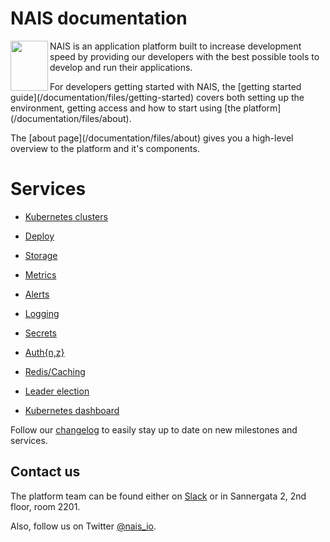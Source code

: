 NAIS documentation
==================
<img align="left" width="60" height="80" src="https://raw.githubusercontent.com/nais/doc/master/documentation/files/_media/nais_logo_gray.png">
NAIS is an application platform built to increase development speed by providing our developers with the best possible tools to develop and run their applications.

<p> 
For developers getting started with NAIS, the [getting started guide](/documentation/files/getting-started) covers both setting up the environment, getting access and how to start using [the platform](/documentation/files/about). 
</p>
The [about page](/documentation/files/about) gives you a high-level overview to the platform and it's components.

Services
========

* [Kubernetes clusters](/documentation/files/clusters)
* [Deploy](/documentation/files/deploy/naisd.md)
* [Storage](/documentation/files/storage)
* [Metrics](/documentation/files/metrics)
* [Alerts](/documentation/files/alerts)
* [Logging](/documentation/files/logging)
* [Secrets](/documentation/files/secrets)
* [Auth{n,z}](/documentation/files/authnz)

* [Redis/Caching](/documentation/files/redis.md)
* [Leader election](/documentation/files/leader_election.md)
* [Kubernetes dashboard](/documentation/files/kubernetes_dashboard.md)

Follow our [changelog](/documentation/files/changelog.md) to easily stay up to date on new milestones and services.

## Contact us

The platform team can be found either on [Slack](https://nav-it.slack.com/messages/C5KUST8N6/) or in Sannergata 2, 2nd floor, room 2201.

Also, follow us on Twitter [@nais_io](https://twitter.com/nais_io).
